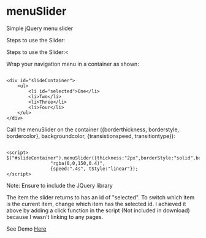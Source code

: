 menuSlider
==========

Simple jQuery menu slider

Steps to use the Slider:

Steps to use the Slider:<

Wrap your navigation menu in a container as shown:

<pre><code>
&#60;div id="slideContainer"&#62;
	&#60;ul&#62;
		&#60;li id="selected"&#62;One&#60;/li&#62;
		&#60;li&#62;Two&#60;/li&#62;
		&#60;li&#62;Three&#60;/li&#62;
		&#60;li>Four&#60;/li&#62;
	&#60;/ul&#62;
&#60;/div&#62;
</code></pre>

Call the menuSlider on the container ({borderthickness, borderstyle, bordercolor}, backgroundcolor, {transistionspeed, transitiontype}):

<pre><code>
&#60;script&#62;
$("#slideContainer").menuSlider({thickness:"2px",borderStyle:"solid",borderColor:"blue"}, 
				"rgba(0,0,150,0.4)", 
				{speed:".4s", tStyle:"linear"});
&#60;/script&#62;
</code></pre>				

Note: Ensure to include the JQuery library

The item the slider returns to has an id of "selected". To switch which item is the current item, change which item has the selected id. I achieved it above by adding a click function in the script (Not included in download) because I wasn't linking to any pages.

See Demo <a href="www.justenallan.com/menuSlider">Here</a>
